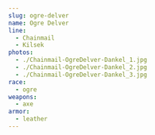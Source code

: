 ```yaml
---
slug: ogre-delver
name: Ogre Delver
line:
  - Chainmail
  - Kilsek
photos:
  - ./Chainmail-OgreDelver-Dankel_1.jpg
  - ./Chainmail-OgreDelver-Dankel_2.jpg
  - ./Chainmail-OgreDelver-Dankel_3.jpg
race:
  - ogre
weapons:
  - axe
armor:
  - leather
---
```

